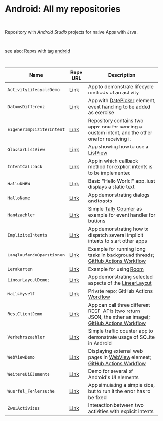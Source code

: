 # Android: All my repositories #

<br>

Repository with *Android Studio* projects for native Apps with Java. 

<br>

see also: Repos with tag [android](https://github.com/MDecker-MobileComputing?tab=repositories&q=topic%3Aandroid&type=source)

<br>

| Name | Repo URL | Description |
| ---- | -------- | ----------- |
| `ActivityLifecycleDemo` | [Link](https://github.com/MDecker-MobileComputing/Android_ActivityLifecycleDemo) | App to demonstrate lifecycle methods of an activity |
| `DatumsDifferenz` | [Link](https://github.com/MDecker-MobileComputing/Android_DatumsDifferenz) | App with [DatePicker](https://developer.android.com/reference/android/widget/DatePicker) element, event handling to be added as exercise |
| `EigenerImpliziterIntent` | [Link](https://github.com/MDecker-MobileComputing/Android_EigenerImpliziterIntent) | Repository contains two apps: one for sending a custom intent, and the other one for receiving it |
| `GlossarListView` | [Link](https://github.com/MDecker-MobileComputing/Android_GlossarListView) | App showing how to use a [ListView](https://developer.android.com/reference/android/widget/ListView) | 
| `IntentCallback` | [Link](https://github.com/MDecker-MobileComputing/Android_IntentCallback) | App in which callback method for explicit intents is to be implemented |
| `HalloDHBW`| [Link](https://github.com/MDecker-MobileComputing/Android_HalloDHBW) | Basic "Hello World!" app, just displays a static text |
| `HalloName` | [Link](https://github.com/MDecker-MobileComputing/Android_HalloName) | App demonstrating dialogs and toasts |
| `Handzaehler` | [Link](https://github.com/MDecker-MobileComputing/Android_Handzaehler) | Simple [Tally Counter](https://en.wikipedia.org/wiki/Tally_counter) as example for event handler for buttons |
| `ImpliziteIntents` | [Link](https://github.com/MDecker-MobileComputing/Android_ImpliziteIntents) | App demonstrating how to dispatch several implicit intents to start other apps |
| `LanglaufendeOperationen` | [Link](https://github.com/MDecker-MobileComputing/Android_LanglaufendeOperationen) | Example for running long tasks in background threads; [GitHub Actions Workflow](https://github.com/MDecker-MobileComputing/Android_LanglaufendeOperationen/tree/master/.github/workflows) |
| `Lernkarten` | [Link](https://github.com/MDecker-MobileComputing/Android_Lernkarten) | Example for using [Room](https://developer.android.com/training/data-storage/room/) |
| `LinearLayoutDemos` | [Link](https://github.com/MDecker-MobileComputing/Android_LinearLayoutDemos) | App demonstrating selected aspects of the [LinearLayout](https://developer.android.com/reference/android/widget/LinearLayout) |
| `Mail4Myself` | [Link](https://github.com/MDecker-MobileComputing/Android_Mails4Myself) | Private repo; [GitHub Actions Workflow](https://github.com/MDecker-MobileComputing/Android_Mails4Myself/blob/master/.github/workflows/gradle.yml) |
| `RestClientDemo` | [Link](https://github.com/MDecker-MobileComputing/Android_RestClientDemo) | App can call three different REST-APIs (two return JSON, the other an image); [GitHub Actions Workflow](https://github.com/MDecker-MobileComputing/Android_RestClientDemo/tree/master/.github/workflows) |
| `Verkehrszaehler` | [Link](https://github.com/MDecker-MobileComputing/Android_Verkehrszaehler) | Simple traffic counter app to demonstrate usage of SQLite in Android |
| `WebViewDemo` | [Link](https://github.com/MDecker-MobileComputing/Android_WebViewDemo) | Displaying external web pages in [WebView](https://developer.android.com/reference/android/webkit/WebView) element; [GitHub Actions Workflow](https://github.com/MDecker-MobileComputing/Android_WebViewDemo/blob/master/.github/workflows/gradle.yml) | 
| `WeitereUiElemente` | [Link](https://github.com/MDecker-MobileComputing/Android_WeitereUiElemente) | Demo for several of Android's UI elements |
| `Wuerfel_Fehlersuche`| [Link](https://github.com/MDecker-MobileComputing/Android_Wuerfel_Fehlersuche) | App simulating a simple dice, but to run it the error has to be fixed | 
| `ZweiActivites` | [Link](https://github.com/MDecker-MobileComputing/Android_ZweiActivities) | Interaction between two activities with explicit intents |

<br>
